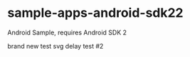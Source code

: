 # sample-apps-android-sdk22
Android Sample, requires Android SDK 2

brand new test
svg delay test #2
